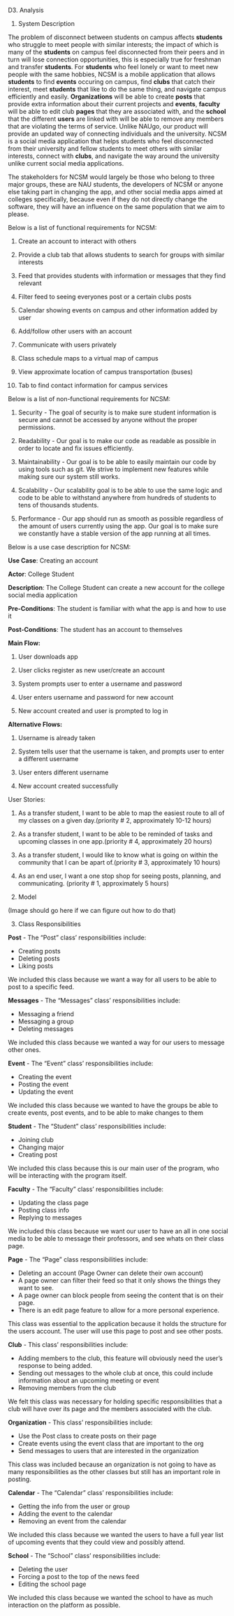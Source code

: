 D3. Analysis


1. System Description



The problem of disconnect between students on campus affects **students** who struggle to meet 
people with similar interests; the impact of which is many of the **students** on campus feel 
disconnected from their peers and in turn will lose connection opportunities, this is 
especially true for freshman and transfer **students**. For **students** who feel lonely or want to 
meet new people with the same hobbies, NCSM is a mobile application that allows **students** to 
find **events** occuring on campus, find **clubs** that catch their interest, meet **students** that like 
to do the same thing, and navigate campus efficiently and easily. **Organizations** will be able 
to create **posts** that provide extra information about their current projects and **events**, 
**faculty** will be able to edit club **pages** that they are associated with, and the **school** that the 
different **users** are linked with will be able to remove any members that are violating the terms 
of service. Unlike NAUgo, our product will provide an updated way of connecting individuals 
and the university. NCSM is a social media application that helps students who feel disconnected 
from their university and fellow students to meet others with similar interests, connect with 
**clubs**, and navigate the way around the university unlike current social media applications.


The stakeholders for NCSM would largely be those who belong to three major groups, these are 
NAU students, the developers of NCSM or anyone else taking part in changing the app, and other 
social media apps aimed at colleges specifically, because even if they do not directly change 
the software, they will have an influence on the same population that we aim to please.


Below is a list of functional requirements for NCSM:


1)  Create an account to interact with others

2)  Provide a club tab that allows students to search for groups with similar interests

3)  Feed that provides students with information or messages that they find relevant

4)  Filter feed to seeing everyones post or a certain clubs posts

5)  Calendar showing events on campus and other information added by user

6)  Add/follow other users with an account

7)  Communicate with users privately

8)  Class schedule maps to a virtual map of campus

9)  View approximate location of campus transportation (buses)

10) Tab to find contact information for campus services


Below is a list of non-functional requirements for NCSM:


1) Security - The goal of security is to make sure student information is secure 
and cannot be accessed by anyone without the proper permissions.

2) Readability - Our goal is to make our code as readable as possible in order to locate 
and fix issues efficiently.

3) Maintainability - Our goal is to be able to easily maintain our code by using tools 
such as git. We strive to implement new features while making sure our system still works.

4) Scalability - Our scalability goal is to be able to use the same logic and code to be able 
to withstand anywhere from hundreds of students to tens of thousands students. 

5) Performance - Our app should run as smooth as possible regardless of the amount of users 
currently using the app. Our goal is to make sure we constantly have a stable version of the 
app running at all times.


Below is a use case description for NCSM:


**Use Case**: Creating an account

**Actor**: College Student

**Description**: The College Student can create a new account for the college social media application

**Pre-Conditions**: The student is familiar with what the app is and how to use it

**Post-Conditions**: The student has an account to themselves

**Main Flow:**

  1)  User downloads app
  
  2)  User clicks register as new user/create an account
  
  3)  System prompts user to enter a username and password
  
  4)  User enters username and password for new account
  
  5)  New account created and user is prompted to log in
  
**Alternative Flows:**

  1)  Username is already taken
  
  2)  System tells user that the username is taken, and prompts user to enter a different username
  
  3)  User enters different username
  
  4)  New account created successfully
  

User Stories:


  1)  As a transfer student, I want to be able to map the easiest route to all of my 
  classes on a given day.(priority # 2, approximately 10-12 hours)
  
  2)  As a transfer student, I want to be able to be reminded of tasks and upcoming classes 
  in one app.(priority # 4, approximately 20 hours)
  
  3)  As a transfer student, I would like to know what is going on within the community 
  that I can be apart of.(priority # 3, approximately 10 hours)
  
  4)  As an end user, I want a one stop shop for seeing posts, planning, and communicating. 
  (priority # 1, approximately 5 hours)



2. Model



(Image should go here if we can figure out how to do that)



3. Class Responsibilities



**Post** - The “Post” class’ responsibilities include:
  * Creating posts
  * Deleting posts
  * Liking posts
  
  We included this class because we want a way for all users to be able to post to a specific feed.
  
  
**Messages** - The “Messages” class’ responsibilities include:
  * Messaging a friend
  * Messaging a group
  * Deleting messages
  
  We included this class because we wanted a way for our users to message other ones.
  
  
**Event** - The “Event” class’ responsibilities include:
  * Creating the event
  * Posting the event
  * Updating the event
  
  We included this class because we wanted to have the groups be able to create events, 
  post events, and to be able to make changes to them
  
  
**Student** - The “Student”  class’ responsibilities include:
  * Joining club
  * Changing major
  * Creating post
  
  We included this class because this is our main user of the program, who will be 
  interacting with the program itself.
  

**Faculty** - The “Faculty” class’ responsibilities include:
  * Updating the class page
  * Posting class info
  * Replying to messages
  
  We included this class because we want our user to have an all in one social media 
  to be able to message their professors, and see whats on their class page.
  

**Page** - The “Page” class responsibilities include:
  * Deleting an account (Page Owner can delete their own account)
  * A page owner can filter their feed so that it only shows the things they want to see.
  * A page owner can block people from seeing the content that is on their page.
  * There is an edit page feature to allow for a more personal experience.
  
  This class was essential to the application because it holds the structure for the users 
  account. The user will use this page to post and see other posts.
  
  
**Club** - This class’ responsibilities include:
  * Adding members to the club, this feature will obviously need the user’s response to being added.
  * Sending out messages to the whole club at once, this could include information 
  about an upcoming meeting or event
  * Removing members from the club
  
  We felt this class was necessary for holding specific responsibilities that a club will 
  have over its page and the members associated with the club.


**Organization** - This class’ responsibilities include:
  * Use the Post class to create posts on their page
  * Create events using the event class that are important to the org
  * Send messages to users that are interested in the organization
  
  This class was included because an organization is not going to have as many 
  responsibilities as the other classes but still has an important role in posting.


**Calendar** - The “Calendar” class’ responsibilities include:
  * Getting the info from the user or group
  * Adding the event to the calendar
  * Removing an event from the calendar
  
  We included this class because we wanted the users to have a full year list of 
  upcoming events that they could view and possibly attend.
  

**School** - The “School” class’ responsibilities include:
  * Deleting the user
  * Forcing a post to the top of the news feed
  * Editing the school page

  We included this class because we wanted the school to have as much interaction on 
  the platform as possible.

